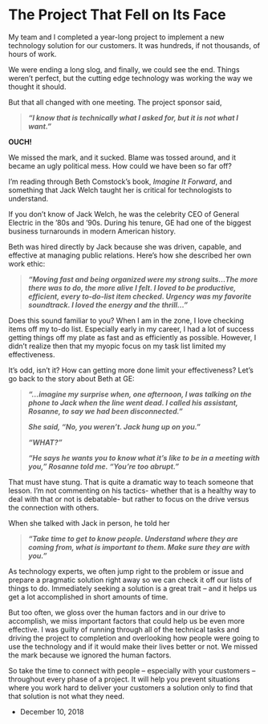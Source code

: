 The Project That Fell on Its Face
=================================

My team and I completed a year-long project to implement a new technology solution for our customers. It was hundreds, if not thousands, of hours of work.

We were ending a long slog, and finally, we could see the end. Things weren’t perfect, but the cutting edge technology was working the way we thought it should.

But that all changed with one meeting. The project sponsor said,

>   
> **_“I know that is technically what I asked for, but it is not what I want.”_**  

**OUCH!**

We missed the mark, and it sucked. Blame was tossed around, and it became an ugly political mess. How could we have been so far off?

I’m reading through Beth Comstock’s book, _Imagine It Forward_, and something that Jack Welch taught her is critical for technologists to understand.

If you don’t know of Jack Welch, he was the celebrity CEO of General Electric in the ’80s and ’90s. During his tenure, GE had one of the biggest business turnarounds in modern American history.

Beth was hired directly by Jack because she was driven, capable, and effective at managing public relations. Here’s how she described her own work ethic:

> **_“Moving fast and being organized were my strong suits…The more there was to do, the more alive I felt. I loved to be productive, efficient, every to-do-list item checked. Urgency was my favorite soundtrack. I loved the energy and the thrill…”_**

  
Does this sound familiar to you? When I am in the zone, I love checking items off my to-do list. Especially early in my career, I had a lot of success getting things off my plate as fast and as efficiently as possible. However, I didn’t realize then that my myopic focus on my task list limited my effectiveness.

It’s odd, isn’t it? How can getting more done limit your effectiveness? Let’s go back to the story about Beth at GE:

> **_“…imagine my surprise when, one afternoon, I was talking on the phone to Jack when the line went dead. I called his assistant, Rosanne, to say we had been disconnected.”_**
> 
> **_She said, “No, you weren’t. Jack hung up on you.”_**
> 
> **_“WHAT?”_**
> 
> **_“He says he wants you to know what it’s like to be in a meeting with you,” Rosanne told me. “You’re too abrupt.”_**

That must have stung. That is quite a dramatic way to teach someone that lesson. I’m not commenting on his tactics- whether that is a healthy way to deal with that or not is debatable- but rather to focus on the drive versus the connection with others.

When she talked with Jack in person, he told her

> **_“Take time to get to know people. Understand where they are coming from, what is important to them. Make sure they are with you.”_**

As technology experts, we often jump right to the problem or issue and prepare a pragmatic solution right away so we can check it off our lists of things to do. Immediately seeking a solution is a great trait – and it helps us get a lot accomplished in short amounts of time.

But too often, we gloss over the human factors and in our drive to accomplish, we miss important factors that could help us be even more effective. I was guilty of running through all of the technical tasks and driving the project to completion and overlooking how people were going to use the technology and if it would make their lives better or not. We missed the mark because we ignored the human factors.

So take the time to connect with people – especially with your customers – throughout every phase of a project. It will help you prevent situations where you work hard to deliver your customers a solution only to find that that solution is not what they need.

*   December 10, 2018